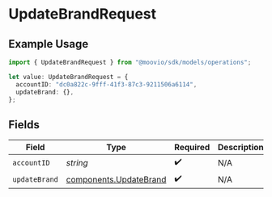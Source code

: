 # UpdateBrandRequest

## Example Usage

```typescript
import { UpdateBrandRequest } from "@moovio/sdk/models/operations";

let value: UpdateBrandRequest = {
  accountID: "dc0a822c-9fff-41f3-87c3-9211506a6114",
  updateBrand: {},
};
```

## Fields

| Field                                                            | Type                                                             | Required                                                         | Description                                                      |
| ---------------------------------------------------------------- | ---------------------------------------------------------------- | ---------------------------------------------------------------- | ---------------------------------------------------------------- |
| `accountID`                                                      | *string*                                                         | :heavy_check_mark:                                               | N/A                                                              |
| `updateBrand`                                                    | [components.UpdateBrand](../../models/components/updatebrand.md) | :heavy_check_mark:                                               | N/A                                                              |